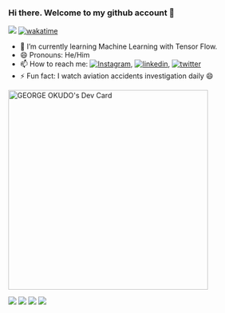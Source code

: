 ### Hi there. Welcome to my github account 👋
![](https://komarev.com/ghpvc/?username=iamgeorgeokudo)
[![wakatime](https://wakatime.com/badge/user/914db0e9-c577-4429-87dd-e1380f3846fa.svg)](https://wakatime.com/@914db0e9-c577-4429-87dd-e1380f3846fa)
<!-- <a href="#" width="20%"> -->

<!--
**iamgeorgeokudo/iamgeorgeokudo** is a ✨ _special_ ✨ repository because its `README.md` (this file) appears on your GitHub profile.

Here are some ideas to get you started:

- 🔭 I’m currently working on ...
- 🌱 I’m currently learning ...
- 👯 I’m looking to collaborate on ...
- 🤔 I’m looking for help with ...
- 💬 Ask me about ...
- 📫 How to reach me: ...
- 😄 Pronouns: ...
- ⚡ Fun fact: ...
-->

- 🌱 I’m currently learning Machine Learning with Tensor Flow.
- 😄 Pronouns: He/Him
- 📫 How to reach me: [![Instagram](https://img.shields.io/badge/Instagram-E4405F?style=for-the-badge&logo=instagram&logoColor=white)](https://instagram.com/george_okudo), [![linkedin](https://img.shields.io/badge/linkedin-0A66C2?style=for-the-badge&logo=linkedin&logoColor=white)](https://www.linkedin.com/in/georgeokudo), [![twitter](https://img.shields.io/badge/twitter-1DA1F2?style=for-the-badge&logo=twitter&logoColor=white)](https://twitter.com/okudo_george)
- ⚡ Fun fact: I watch aviation accidents investigation daily 😄

<a href="https://app.daily.dev/georgeokudo"><img src="https://api.daily.dev/devcards/cd5d651293224ec2953703df55b012b2.png?r=0uf" width="400" alt="GEORGE OKUDO's Dev Card"/></a>

<a href="" ><img src="https://img.shields.io/badge/Python-3776AB?style=for-the-badge&logo=python&logoColor=white" /></a>
<a href="" ><img src="https://img.shields.io/badge/HTML5-E34F26?style=for-the-badge&logo=html5&logoColor=white" /></a>
<a href="" ><img src="https://img.shields.io/badge/MySQL-00000F?style=for-the-badge&logo=mysql&logoColor=white" /></a>
<a href="" ><img src="https://img.shields.io/badge/Linux-FCC624?style=for-the-badge&logo=linux&logoColor=black" /></a>





 



